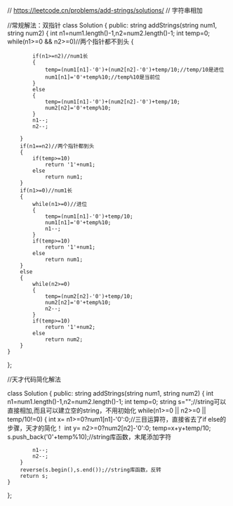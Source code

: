 // https://leetcode.cn/problems/add-strings/solutions/
// 字符串相加

//常规解法：双指针
class Solution {
public:
    string addStrings(string num1, string num2) {
        int n1=num1.length()-1,n2=num2.length()-1;
        int temp=0;
        while(n1>=0 && n2>=0)//两个指针都不到头
        {

            if(n1>=n2)//num1长
            {
                temp=(num1[n1]-'0')+(num2[n2]-'0')+temp/10;//temp/10是进位
                num1[n1]='0'+temp%10;//temp%10是当前位
            }
            else
            {
                temp=(num1[n1]-'0')+(num2[n2]-'0')+temp/10;
                num2[n2]='0'+temp%10;
            }
            n1--;
            n2--;

        }
        if(n1==n2)//两个指针都到头
        {
            if(temp>=10)
                return '1'+num1;
            else
                return num1;
        }
        if(n1>=0)//num1长
        {
            while(n1>=0)//进位
            {
                temp=(num1[n1]-'0')+temp/10;
                num1[n1]='0'+temp%10;
                n1--;
            }
            if(temp>=10)
                return '1'+num1;
            else
                return num1;
        }
        else
        {
            while(n2>=0)
            {
                temp=(num2[n2]-'0')+temp/10;
                num2[n2]='0'+temp%10;
                n2--;
            }
            if(temp>=10)
                return '1'+num2;
            else
                return num2;
        }
    }
};

//天才代码简化解法

class Solution {
public:
    string addStrings(string num1, string num2) {
        int n1=num1.length()-1,n2=num2.length()-1;
        int temp=0;
        string s="";//string可以直接相加,而且可以建立空的string，不用初始化
        while(n1>=0 || n2>=0 || temp/10!=0)
        {
            int x= n1>=0?num1[n1]-'0':0;//三目运算符，直接省去了if else的步骤，天才的简化！
            int y= n2>=0?num2[n2]-'0':0;
            temp=x+y+temp/10;
            s.push_back('0'+temp%10);//string库函数，末尾添加字符

            n1--;
            n2--;
        }
        reverse(s.begin(),s.end());//string库函数，反转
        return s;
    }
};